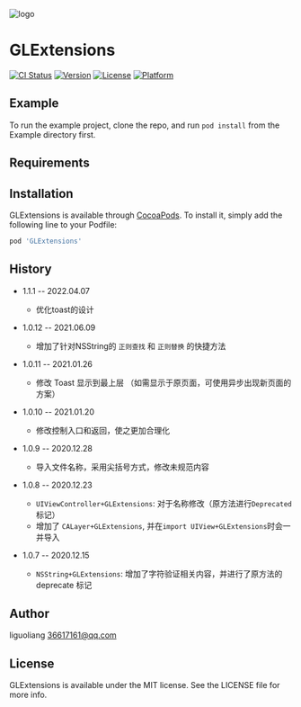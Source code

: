 ![logo](https://github.com/GL9700/gl9700.github.io/blob/master/GLSLogo_800.png?raw=true)
# GLExtensions

[![CI Status](https://img.shields.io/travis/36617161@qq.com/GLExtensions.svg?style=flat)](https://travis-ci.org/36617161@qq.com/GLExtensions)
[![Version](https://img.shields.io/cocoapods/v/GLExtensions.svg?style=flat)](https://cocoapods.org/pods/GLExtensions)
[![License](https://img.shields.io/cocoapods/l/GLExtensions.svg?style=flat)](https://cocoapods.org/pods/GLExtensions)
[![Platform](https://img.shields.io/cocoapods/p/GLExtensions.svg?style=flat)](https://cocoapods.org/pods/GLExtensions)

## Example

To run the example project, clone the repo, and run `pod install` from the Example directory first.

## Requirements

## Installation

GLExtensions is available through [CocoaPods](https://cocoapods.org). To install
it, simply add the following line to your Podfile:

```ruby
pod 'GLExtensions'
```
## History
* 1.1.1 -- 2022.04.07
    * 优化toast的设计
* 1.0.12 -- 2021.06.09
    * 增加了针对NSString的 `正则查找` 和 `正则替换` 的快捷方法
* 1.0.11 -- 2021.01.26
    * 修改 Toast 显示到最上层 （如需显示于原页面，可使用异步出现新页面的方案）
* 1.0.10 -- 2021.01.20
    * 修改控制入口和返回，使之更加合理化
* 1.0.9 -- 2020.12.28
    * 导入文件名称，采用尖括号方式，修改未规范内容
* 1.0.8 -- 2020.12.23
    * `UIViewController+GLExtensions`: 对于名称修改（原方法进行`Deprecated`标记） 
    * 增加了 `CALayer+GLExtensions`, 并在`import UIView+GLExtensions`时会一并导入

* 1.0.7 -- 2020.12.15
    * `NSString+GLExtensions`: 增加了字符验证相关内容，并进行了原方法的 deprecate 标记
    
## Author

liguoliang 36617161@qq.com

## License

GLExtensions is available under the MIT license. See the LICENSE file for more info.
